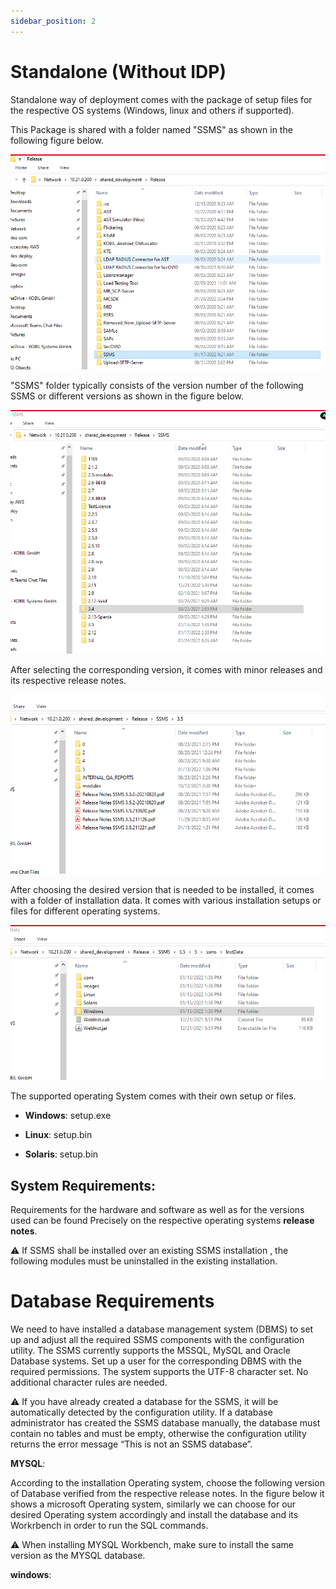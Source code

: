 ```yaml
---
sidebar_position: 2
---
```

# Standalone (Without IDP)

Standalone way of deployment comes with the package of setup files for the respective OS systems (Windows, linux and others if supported).  

This Package is shared with a folder named "SSMS" as shown in the following figure below.  

![ohneidpssms](./files-deploy/ohneidpssms.png)  

"SSMS" folder typically consists of the version number of the following SSMS or different versions as shown in the figure below.  

![ohneidpssms1](./files-deploy/ohneidpssms1.png)  

After selecting the corresponding version, it comes with minor releases and its respective release notes.  

![ohneidpssms2](./files-deploy/ohneidpssms2.png)  

After choosing the desired version that is needed to be installed, it comes with a folder of installation data. It comes with various installation setups or files for different operating systems.  

![ohneidpssms3](./files-deploy/ohneidpssms3.png)  

The supported operating System comes with their own setup or files.

* **Windows**: setup.exe  

* **Linux**: setup.bin  

* **Solaris**: setup.bin  

## System Requirements:  

Requirements for the hardware and software as well as for the versions used can be found Precisely on the respective operating systems **release notes**.    

:warning: If SSMS shall be installed over an existing SSMS installation , the following modules must be uninstalled in the existing installation.  

# Database Requirements  

We need to have installed a database management system (DBMS) to set up and adjust all the required SSMS components with the configuration utility. The SSMS currently supports the MSSQL, MySQL and Oracle Database systems. Set up a user for the corresponding DBMS with the required permissions. The system supports the UTF-8 character set. No additional character rules are needed.  

:warning: If you have already created a database for the SSMS, it will be automatically detected by the configuration utility. If a database administrator has created the SSMS database manually, the database must contain no tables and must be empty, otherwise the configuration utility returns the error message “This is not an SSMS database”.  

**MYSQL**:  

According to the installation Operating system, choose the following version of Database verified from the respective release notes. In the figure below it shows a microsoft Operating system, similarly we can choose for our desired Operating system accordingly and install the database and its Workrbench in order to run the SQL commands.  

:warning: When installing MYSQL Workbench, make sure to install the same version as the MYSQL database.

**windows**:  
